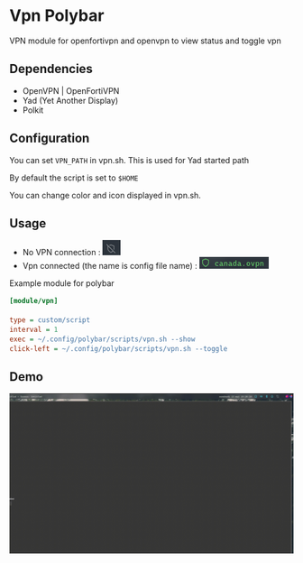 # Vpn Polybar

VPN module for openfortivpn and openvpn to view status and toggle vpn
## Dependencies
- OpenVPN | OpenFortiVPN
- Yad (Yet Another Display)
- Polkit

## Configuration

You can set `VPN_PATH` in vpn.sh.
This is used for Yad started path

By default the script is set to `$HOME`

You can change color and icon displayed in vpn.sh.

## Usage

- No VPN connection : ![Demo gif](./.assets/no_vpn.png)
- Vpn connected (the name is config file name) : ![Demo gif](./.assets/vpn_connected.png)

Example module for polybar

```ini
[module/vpn]

type = custom/script
interval = 1
exec = ~/.config/polybar/scripts/vpn.sh --show
click-left = ~/.config/polybar/scripts/vpn.sh --toggle

```
## Demo
![Demo gif](./.assets/demo.gif)